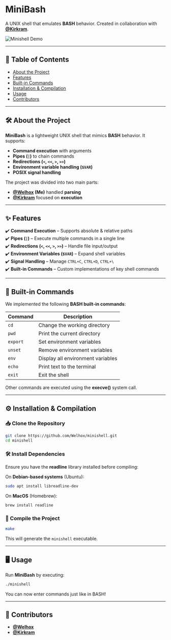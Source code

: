 # MiniBash  

A UNIX shell that emulates **BASH** behavior. Created in collaboration with **[@Kirkram](https://github.com/kirkram)**.

![Minishell Demo](https://github.com/user-attachments/assets/0413a4d6-1623-4542-91eb-4e6b0c3bfa47)  

---

## 📌 Table of Contents  

- [About the Project](#about-the-project)  
- [Features](#features)  
- [Built-in Commands](#built-in-commands)  
- [Installation & Compilation](#installation--compilation)  
- [Usage](#usage)  
- [Contributors](#contributors)  

---

## 🛠️ About the Project  

**MiniBash** is a lightweight UNIX shell that mimics **BASH** behavior. It supports:  

- **Command execution** with arguments  
- **Pipes (`|`)** to chain commands  
- **Redirections (`<`, `<<`, `>`, `>>`)**  
- **Environment variable handling (`$VAR`)**  
- **POSIX signal handling**  

The project was divided into two main parts:  
- **[@Welhox](https://github.com/Welhox) (Me)** handled **parsing**  
- **[@Kirkram](https://github.com/kirkram)** focused on **execution**  

---

## ✨ Features  

✔️ **Command Execution** – Supports absolute & relative paths  
✔️ **Pipes (`|`)** – Execute multiple commands in a single line  
✔️ **Redirections (`<`, `<<`, `>`, `>>`)** – Handle file input/output  
✔️ **Environment Variables (`$VAR`)** – Expand shell variables  
✔️ **Signal Handling** – Manage `CTRL+C`, `CTRL+D`, `CTRL+\`  
✔️ **Built-in Commands** – Custom implementations of key shell commands  

---

## 🔧 Built-in Commands  

We implemented the following **BASH built-in commands**:  

| Command | Description |
|---------|------------|
| `cd` | Change the working directory |
| `pwd` | Print the current directory |
| `export` | Set environment variables |
| `unset` | Remove environment variables |
| `env` | Display all environment variables |
| `echo` | Print text to the terminal |
| `exit` | Exit the shell |

Other commands are executed using the **execve()** system call.  

---

## ⚙️ Installation & Compilation  

### 📥 Clone the Repository  

```bash
git clone https://github.com/Welhox/minishell.git
cd minishell
```

### 🛠️ Install Dependencies  

Ensure you have the **readline** library installed before compiling:  

On **Debian-based systems** (Ubuntu):  
```bash
sudo apt install libreadline-dev
```

On **MacOS** (Homebrew):  
```bash
brew install readline
```

### 🔨 Compile the Project  

```bash
make
```

This will generate the `minishell` executable.  

---

## 🖥️ Usage  

Run **MiniBash** by executing:  

```bash
./minishell
```

You can now enter commands just like in BASH!  

---

## 👥 Contributors  

- **[@Welhox](https://github.com/Welhox)**  
- **[@Kirkram](https://github.com/kirkram)**  
